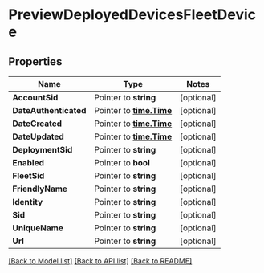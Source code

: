 # PreviewDeployedDevicesFleetDevice

## Properties
Name | Type | Notes
------------ | ------------- | -------------
**AccountSid** | Pointer to **string** | [optional] 
**DateAuthenticated** | Pointer to [**time.Time**](time.Time.md) | [optional] 
**DateCreated** | Pointer to [**time.Time**](time.Time.md) | [optional] 
**DateUpdated** | Pointer to [**time.Time**](time.Time.md) | [optional] 
**DeploymentSid** | Pointer to **string** | [optional] 
**Enabled** | Pointer to **bool** | [optional] 
**FleetSid** | Pointer to **string** | [optional] 
**FriendlyName** | Pointer to **string** | [optional] 
**Identity** | Pointer to **string** | [optional] 
**Sid** | Pointer to **string** | [optional] 
**UniqueName** | Pointer to **string** | [optional] 
**Url** | Pointer to **string** | [optional] 

[[Back to Model list]](../README.md#documentation-for-models) [[Back to API list]](../README.md#documentation-for-api-endpoints) [[Back to README]](../README.md)


